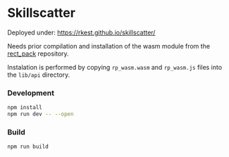 # Skillscatter

Deployed under: https://rkest.github.io/skillscatter/

Needs prior compilation and installation of the wasm module from the [rect_pack](https://github.com/RKest/rect_pack) repository.

Instalation is performed by copying `rp_wasm.wasm` and `rp_wasm.js` files into the `lib/api` directory.

### Development
```bash
npm install
npm run dev -- --open
```

### Build
```bash
npm run build
```
